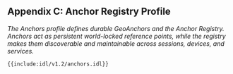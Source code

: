 ## **Appendix C: Anchor Registry Profile**

*The Anchors profile defines durable GeoAnchors and the Anchor Registry. Anchors act as persistent world-locked reference points, while the registry makes them discoverable and maintainable across sessions, devices, and services.*

```idl
{{include:idl/v1.2/anchors.idl}}
```
